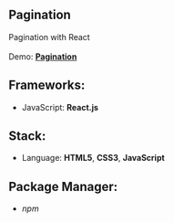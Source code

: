 ## Pagination

Pagination with React<br>
<br>
Demo: **[Pagination](https://dejanv91.github.io/56-Pagination)**

## Frameworks:

- JavaScript: **React.js**

## Stack:

- Language: **HTML5**, **CSS3**, **JavaScript**

## Package Manager:

- _npm_
